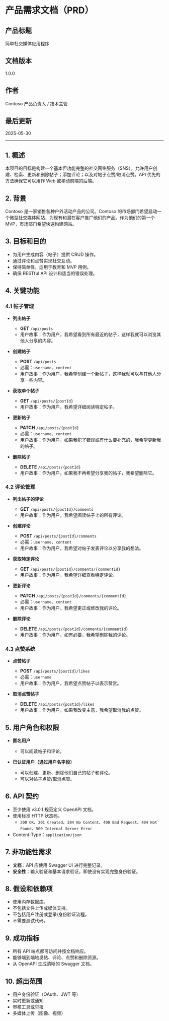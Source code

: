 # 产品需求文档（PRD）

## 产品标题

简单社交媒体应用程序

## 文档版本

1.0.0

## 作者

Contoso 产品负责人 / 技术主管

## 最后更新

2025-05-30

---

## 1. 概述

本项目的目标是构建一个基本但功能完整的社交网络服务（SNS），允许用户创建、检索、更新和删除帖子；添加评论；以及对帖子点赞/取消点赞。API 优先的方法确保它可以用作 Web 或移动前端的后端。

## 2. 背景

Contoso 是一家销售各种户外活动产品的公司。Contoso 的市场部门希望启动一个微型社交媒体网站，为现有和潜在客户推广他们的产品。作为他们的第一个 MVP，市场部门希望快速构建网站。

## 3. 目标和目的

* 为用户生成内容（帖子）提供 CRUD 操作。
* 通过评论和点赞实现社交互动。
* 保持简单性，适用于教育和 MVP 用例。
* 确保 RESTful API 设计和适当的错误处理。

## 4. 关键功能

### 4.1 帖子管理

* **列出帖子**

  * **GET** `/api/posts`
  * 用户故事：作为用户，我希望看到所有最近的帖子，这样我就可以浏览其他人分享的内容。

* **创建帖子**

  * **POST** `/api/posts`
  * 必需：`username`、`content`
  * 用户故事：作为用户，我希望创建一个新帖子，这样我就可以与其他人分享一些内容。

* **获取单个帖子**

  * **GET** `/api/posts/{postId}`
  * 用户故事：作为用户，我希望详细阅读特定帖子。

* **更新帖子**

  * **PATCH** `/api/posts/{postId}`
  * 必需：`username`、`content`
  * 用户故事：作为用户，如果我犯了错误或有什么要补充的，我希望更新我的帖子。

* **删除帖子**

  * **DELETE** `/api/posts/{postId}`
  * 用户故事：作为用户，如果我不再希望分享我的帖子，我希望删除它。

### 4.2 评论管理

* **列出帖子的评论**

  * **GET** `/api/posts/{postId}/comments`
  * 用户故事：作为用户，我希望阅读帖子上的所有评论。

* **创建评论**

  * **POST** `/api/posts/{postId}/comments`
  * 必需：`username`、`content`
  * 用户故事：作为用户，我希望对帖子发表评论以分享我的想法。

* **获取特定评论**

  * **GET** `/api/posts/{postId}/comments/{commentId}`
  * 用户故事：作为用户，我希望详细查看特定评论。

* **更新评论**

  * **PATCH** `/api/posts/{postId}/comments/{commentId}`
  * 必需：`username`、`content`
  * 用户故事：作为用户，我希望更正或修改我的评论。

* **删除评论**

  * **DELETE** `/api/posts/{postId}/comments/{commentId}`
  * 用户故事：作为用户，如有必要，我希望删除我的评论。

### 4.3 点赞系统

* **点赞帖子**

  * **POST** `/api/posts/{postId}/likes`
  * 必需：`username`
  * 用户故事：作为用户，我希望点赞帖子以表示赞赏。

* **取消点赞帖子**

  * **DELETE** `/api/posts/{postId}/likes`
  * 用户故事：作为用户，如果我改变主意，我希望取消我的点赞。

## 5. 用户角色和权限

* **匿名用户**
  * 可以阅读帖子和评论。

* **已认证用户（通过用户名字段）**
  * 可以创建、更新、删除他们自己的帖子和评论。
  * 可以对帖子点赞/取消点赞。

## 6. API 契约

* 至少使用 v3.0.1 规范定义 OpenAPI 文档。
* 使用标准 HTTP 状态码。
  * `200 OK`、`201 Created`、`204 No Content`、`400 Bad Request`、`404 Not Found`、`500 Internal Server Error`
* Content-Type：`application/json`

## 7. 非功能性需求

* **文档**：API 应使用 Swagger UI 进行完整记录。
* **安全性**：输入验证和基本请求验证，即使没有实现完整身份验证。

## 8. 假设和依赖项

* 使用内存数据库。
* 不包括文件上传或媒体支持。
* 不包括用户注册或登录/身份验证流程。
* 不需要测试代码。

## 9. 成功指标

* 所有 API 端点都可访问并按文档响应。
* 能够端到端地发帖、评论、点赞和删除资源。
* 从 OpenAPI 生成清晰的 Swagger 文档。

## 10. 超出范围

* 用户身份验证（OAuth、JWT 等）
* 实时更新或通知
* 审核工具或举报
* 多媒体上传（图像、视频）